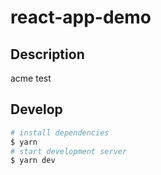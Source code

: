 # react-app-demo

## Description

acme test

## Develop

```bash
# install dependencies
$ yarn
# start development server
$ yarn dev
```
